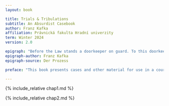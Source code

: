 ```yaml
---
layout: book

title: Trials & Tribulations
subtitle: An Absurdist Casebook 
author: Franz Kafka
affiliation: Právnická fakulta Hradní univerzity
term: Winter 2024
version: 2.0

epigraph: "Before the Law stands a doorkeeper on guard. To this doorkeeper there comes a man from the country who begs for admittance to the Law. But the doorkeeper says that he cannot admit the man at the moment. The man, on reflection, asks if he will be allowed, then, to enter later. 'It is possible,' answers the doorkeeper, 'but not at this moment.' Since the door leading into the Law stands open as usual and the doorkeeper steps to one side, the man bends down to peer through the entrance. When the doorkeeper sees that, he laughs and says: 'If you are so strongly tempted, try to get in without my permission. But note that I am powerful. And I am only the lowest doorkeeper. From hall to hall keepers stand at every door, one more powerful than the other. Even the third of these has an aspect that even I cannot bear to look at.'"
epigraph-author: Franz Kafka
epigraph-source: Der Prozess

preface: "This book presents cases and other material for use in a course on the legal process. Topics covered include arbitrary and capricious procedures, cruel and unusual punishment, and devil's advocacy."

---
```


<div class="chapter">

<article class="group">

{% include_relative chap1.md %}

</article>

</div>

<div class="chapter">

<article class="group">

{% include_relative chap2.md %}

</article>

</div>